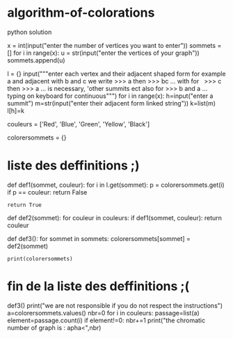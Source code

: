 # algorithm-of-colorations
python solution

x = int(input("enter the number of vertices you want to enter"))
sommets = []
for i in range(x):
    u = str(input("enter the vertices of your graph"))
    sommets.append(u)

l = {}
input("""enter each vertex and their adjacent shaped form for example
a and adjacent with b and c we write >>> a then >>> bc ... with for
  >>> c then >>> a ... is necessary, 'other summits ect also for >>> b and a ...
  typing on keyboard for continuous""")
for i in range(x):
    h=input("enter a summit")
    m=str(input("enter their adjacent form linked string"))
    k=list(m)
    l[h]=k

couleurs = ['Red', 'Blue', 'Green', 'Yellow', 'Black']

colorersommets = {}


# liste des deffinitions ;)
def def1(sommet, couleur):
    for i in l.get(sommet):
        p = colorersommets.get(i)
        if p == couleur:
            return False

    return True


def def2(sommet):
    for couleur in couleurs:
        if def1(sommet, couleur):
            return couleur


def def3():
    for sommet in sommets:
        colorersommets[sommet] = def2(sommet)

    print(colorersommets)


# fin de la liste des deffinitions ;(

def3()
print("we are not responsible if you do not respect the instructions")
a=colorersommets.values()
nbr=0
for i in couleurs:
    passage=list(a)
    element=passage.count(i)
    if element!=0:
        nbr+=1
print("the chromatic number of graph is : apha<",nbr)

